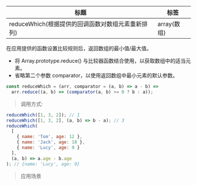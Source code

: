| 标题                                              | 标签        |
| ------------------------------------------------- | ----------- |
| reduceWhich(根据提供的回调函数对数组元素重新排列) | array(数组) |

在应用提供的函数设置比较规则后，返回数组的最小值/最大值。

- 将 Array.prototype.reduce() 与比较器函数结合使用，以获取数组中的适当元素。
- 省略第二个参数 comparator，以使用返回数组中最小元素的默认参数。

```js
const reduceWhich = (arr, comparator = (a, b) => a - b) =>
  arr.reduce((a, b) => (comparator(a, b) >= 0 ? b : a));
```

> 调用方式:

```js
reduceWhich([1, 3, 2]); // 1
reduceWhich([1, 3, 2], (a, b) => b - a); // 3
reduceWhich(
  [
    { name: 'Tom', age: 12 },
    { name: 'Jack', age: 18 },
    { name: 'Lucy', age: 9 }
  ],
  (a, b) => a.age - b.age
); // {name: 'Lucy', age: 9}
```

> 应用场景
